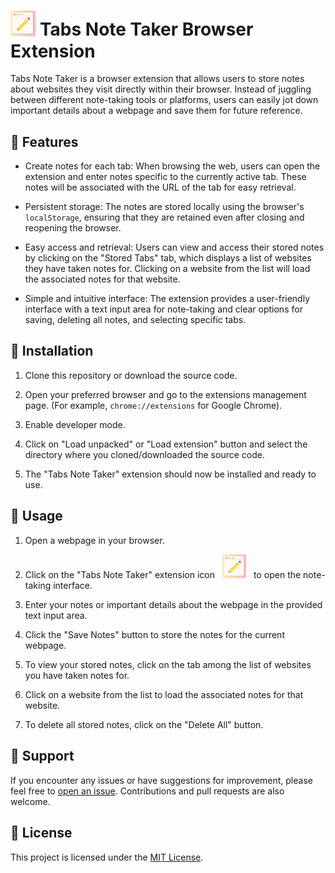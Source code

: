 # <img src="icon.png" alt="Extension Icon" width="8%"> Tabs Note Taker Browser Extension

Tabs Note Taker is a browser extension that allows users to store notes about websites they visit directly within their browser. Instead of juggling between different note-taking tools or platforms, users can easily jot down important details about a webpage and save them for future reference.

## 🚀 Features

- Create notes for each tab: When browsing the web, users can open the extension and enter notes specific to the currently active tab. These notes will be associated with the URL of the tab for easy retrieval.

- Persistent storage: The notes are stored locally using the browser's `localStorage`, ensuring that they are retained even after closing and reopening the browser.

- Easy access and retrieval: Users can view and access their stored notes by clicking on the "Stored Tabs" tab, which displays a list of websites they have taken notes for. Clicking on a website from the list will load the associated notes for that website.

- Simple and intuitive interface: The extension provides a user-friendly interface with a text input area for note-taking and clear options for saving, deleting all notes, and selecting specific tabs.

## 🔧 Installation

1. Clone this repository or download the source code.

2. Open your preferred browser and go to the extensions management page. (For example, `chrome://extensions` for Google Chrome).

3. Enable developer mode.

4. Click on "Load unpacked" or "Load extension" button and select the directory where you cloned/downloaded the source code.

5. The "Tabs Note Taker" extension should now be installed and ready to use.

## 📖 Usage

1. Open a webpage in your browser.

2. Click on the "Tabs Note Taker" extension icon &nbsp; <img src="icon.png" alt="Extension Icon" width="8%"> &nbsp; to open the note-taking interface.

3. Enter your notes or important details about the webpage in the provided text input area.

4. Click the "Save Notes" button to store the notes for the current webpage.

5. To view your stored notes, click on the tab among the list of websites you have taken notes for.

6. Click on a website from the list to load the associated notes for that website.

7. To delete all stored notes, click on the "Delete All" button.

## 🤝 Support

If you encounter any issues or have suggestions for improvement, please feel free to [open an issue](https://github.com/ayushjain01/Tabs-Note-Taker-Browser-Extension/issues). Contributions and pull requests are also welcome.

## 📄 License

This project is licensed under the [MIT License](LICENSE.txt).
